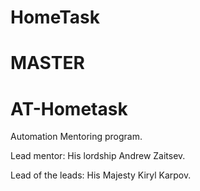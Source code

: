 HomeTask 
========
MASTER
========
AT-Hometask
===========
Automation Mentoring program. 

Lead mentor: His lordship Andrew Zaitsev. 

Lead of the leads: His Majesty Kiryl Karpov.

